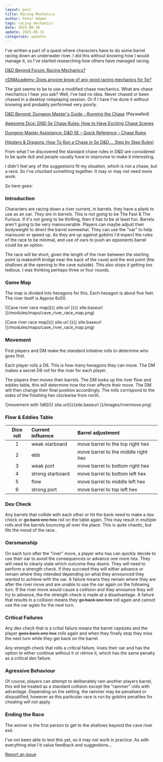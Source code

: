 ```yaml
---
layout: post
title: Racing Mechanics
author: Peter Adams
tags: racing mechanics
date: 2025-08-30
update: 2025-08-31
categories: updates
---
```

I've written a part of a quest where characters have to do some barrel racing down an underwater river. I did this without knowing how I would manage it, so I've started researching how others have managed racing.

<!--more-->

 [D&D Beyond Forum: Racing Mechanics?](https://www.dndbeyond.com/forums/dungeons-dragons-discussion/dungeon-masters-only/71526-racing-mechanics)

 [r/DMAcademy:  Does anyone know of any good racing mechanics for 5e?](https://www.reddit.com/r/DMAcademy/comments/x96b0o/does_anyone_know_of_any_good_racing_mechanics_for/)

The gist seems to be to use a modified chase mechanics. What are chase mechanics I hear you ask? Well, I've had no idea. Never chased or been chased in a desktop roleplaying session. Or if I have I've done it without knowing and probably performed very poorly.

 [D&D Beyond: Dungeon Master's Guide - Running the Chase](https://www.dndbeyond.com/sources/dnd/dmg-2014/running-the-game#Chases) (Paywalled)

 [Awesome Dice: DND 5e Chase Rules: How to Have Exciting Chase Scenes](https://www.awesomedice.com/blogs/news/dnd-5e-chase-rules)

 [Dungeon Master Assistance: D&D 5E – Quick Reference – Chase Rules](https://olddungeonmaster.com/2015/01/17/dd-5e-quick-reference-chase-rules/)

 [Hipsters & Dragons: How To Run a Chase in 5e D&D…. Step by Step Rules!](https://www.hipstersanddragons.com/new-chase-mechanics-5e-dnd/)

From what I've discovered the standard chase rules in D&D are considered to be quite dull and people usually have to improvise to make it interesting.

I didn't feel any of the suggestions fit my situation, which is not a chase, but a race. So I've chucked something together. It may or may not need more work:

So here goes:

### Introduction

Characters are racing down a river current, in barrels. they have a plank to use as an oar. _They are in barrels._ This is not going to be The Fast & The Furious. If it's not going to be thrilling, then it has to be at least fun. Barrels aren't going to be very manouverable. Players can maybe adjust their bodyweight to direct the barrel somewhat. They can use the "oar" to help manouver or speed up. As they are up against goblins I'd expect the rules of the race to be minimal, and use of oars to push an opponents barrel could be an option.

The race will be short, given the length of the river between the starting point (a makeshift bridge near the back of the cave) and the end point (the shallows at the opening to the cave outside). This also stops it getting too tedious. I was thinking perhaps three or four rounds.

### Game Map

The map is divided into hexagons for this. Each hexagon is about five feet. The river itself is Approx 6x50.

![Cave river race map]({{ site.url }}{{ site.baseurl }}/modules/maps/cave_river_race_map.png)

[Cave river race map]({{ site.url }}{{ site.baseurl }}/modules/maps/cave_river_race_map.png)

### Movement

First players and DM make the standard initiative rolls to determine who goes first.

Each player rolls a D6. This is how many hexagons they can move. The DM makes a secret D6 roll for the river for each player.

The players then moves their barrels. The DM looks up the river flow and eddies table, this will determine how the river affects their move. The DM will then change their final position accordingly. The rolls corrispond to the sides of the finishing hex clockwise from north.

![movement with 1d6]({{ site.url}}{{site.baseurl }}/images/rivermove.png)

### Flow & Eddies Table

| Dice roll | Current influence | Barrel adjustment                     |
|:---------:|:------------------|:--------------------------------------|
|     1     | weak starboard    | move barrel to the top right hex      |
|     2     | ebb               | move barrel to the middle right hex   |
|     3     | weak port         | move barrel to bottom right hex       |
|     4     | strong starboard  | move barrel to bottom left hex        |
|     5     | flow              | move barrel to middle left hex        |
|     6     | strong port       | move barrel to top left hex           |

### Dex Check

Any barrels that collide with each other or hit the bank need to make a dex check or ~~go back one hex~~ roll on the table again. This may result in multiple rolls and the barrels bouncing all over the place. This is quite chaotic, but fits the mood of the race..

### Oarsmanship

On each turn after the "river" move, a player who has can quickly decide to use their oar to avoid the consequences or advance one more hex. They will need to clearly state which outcome they desire. They will need to perform a strength check. If they succeed they will either advance or remain where they intended depending on what they announced they wanted to achieve with the oar. A failure means they remain where they are after the river move and are unable to use the oar again on the following turn. If the river move would cause a collision and they announce they will try to advance, the the strength check is made at a disadvantage. A failure that results in a collision means they ~~go back one hex~~ roll again and cannot use the oar again for the next turn.

### Critical Failures

Any dex check that is a critial failure means the barrel capsizes and the player ~~goes back one hex~~ rolls again and when they finally stop they miss the next turn while they get back on the barrel.

Any strength check that rolls a critical failure, loses their oar and has the option to either continue without it or retrive it, which has the same penalty as a critical dex failure.

### Agressive Behaviour

Of course, players can attempt to deliberately ram another players barrel, this will be treated as a standard collision except the "rammer" rolls with advantage. Depending on the setting, the rammer may be penalised or disqualified, however as this particular race is run by goblins penalties for cheating will not apply.

### Ending the Race

The winner is the first person to get to the shallows beyond the cave river exit.

I've not been able to test this yet, so it may not work in practice. As with everything else I'd value feedback and suggestions...

[Report an issue](https://github.com/PRAEst-76/Omera/issues/new?title=Racing+Mechanics)
